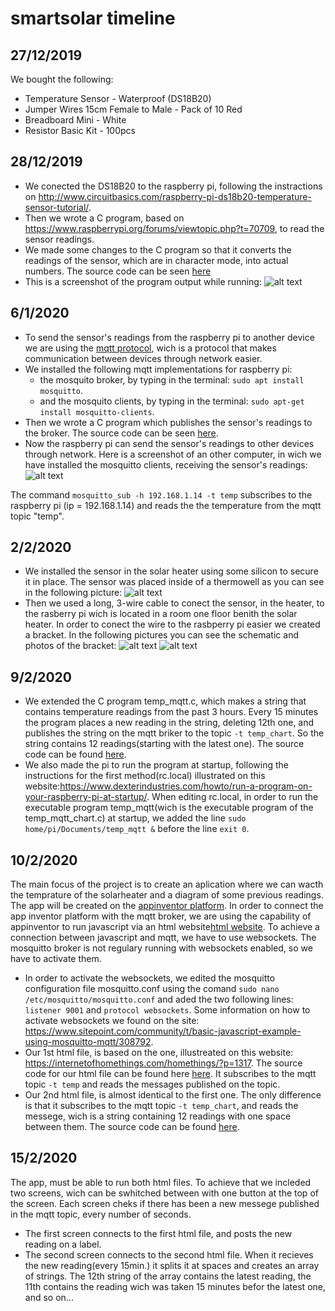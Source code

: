 # smartsolar timeline

## 27/12/2019
We bought the following: 
- Temperature Sensor - Waterproof (DS18B20)
- Jumper Wires 15cm Female to Male - Pack of 10 Red
- Breadboard Mini - White
- Resistor Basic Kit - 100pcs

## 28/12/2019
- We conected the DS18B20 to the raspberry pi, following the instractions on http://www.circuitbasics.com/raspberry-pi-ds18b20-temperature-sensor-tutorial/. 
- Then we wrote a C program, based on https://www.raspberrypi.org/forums/viewtopic.php?t=70709, to read the sensor readings. 
- We made some changes to the C program so that it converts the readings of the sensor, which are in character mode, into actual numbers. The source code can be seen [here](../master/code/temp.c)
- This is a screenshot of the program output while running:
![alt text](https://github.com/protogelrafinas/smartsolar/blob/master/photos/1st_prog_prtsc.png "PrtSc taken on the raspberry pi")

## 6/1/2020
- To send the sensor's readings from the raspberry pi to another device we are using the [mqtt protocol](https://mqtt.org), wich is a protocol that makes communication between devices through network easier.
- We installed the following mqtt implementations for raspberry pi:
  - the mosquito broker, by typing in the terminal: `sudo apt install mosquitto`.
  - and the mosquito clients, by typing in the terminal: `sudo apt-get install mosquitto-clients`.
- Then we wrote a C program which publishes the sensor's readings to the broker. The source code can be seen [here](../master/code/temp_mqtt.c).
- Now the raspberry pi can send the sensor's readings to other devices through network. Here is a screenshot of an other computer, in wich we have installed the mosquitto clients, receiving the sensor's readings: ![alt text](https://github.com/protogelrafinas/smartsolar/blob/master/photos/mqtt_receive.png "PrtSc taken on an other computer")

The command `mosquitto_sub -h 192.168.1.14 -t temp` subscribes to the raspberry pi (ip = 192.168.1.14) and reads the the temperature from the mqtt topic "temp".

## 2/2/2020
- We installed the sensor in the solar heater using some silicon to secure it in place. The sensor was placed inside of a thermowell as you can see in the following picture: ![alt text](https://github.com/protogelrafinas/smartsolar/blob/master/photos/IMG_20200202_170847.jpg "photo taken while istalling the sensor")
- Then we used a long, 3-wire cable to conect the sensor, in the heater, to the rasberry pi wich is located in a room one floor benith the solar heater. In order to conect the wire to the rasbperry pi easier we created a bracket. In the following pictures you can see the schematic and photos of the bracket: ![alt text](https://github.com/protogelrafinas/smartsolar/blob/master/photos/schematic1.png "the shcematic was created in fritzing")
![alt text](https://github.com/protogelrafinas/smartsolar/blob/master/photos/bracketcollage.png "photos taken during the building process of the bracket")

## 9/2/2020
- We extended the C program temp_mqtt.c, which makes a string that contains temperature readings from the past 3 hours. Every 15 minutes the program places a new reading in the string, deleting 12th one, and publishes the string on the mqtt briker to the topic `-t temp_chart`. So the string contains 12 readings(starting with the latest one). The source code can be found [here](../master/code/temp_mqtt_chart.c).
- We also made the pi to run the program at startup, following the instructions for the first method(rc.local) illustrated on this website:https://www.dexterindustries.com/howto/run-a-program-on-your-raspberry-pi-at-startup/. When editing rc.local, in order to run the executable program temp_mqtt(wich is the executable program of the temp_mqtt_chart.c) at startup, we added the line `sudo home/pi/Documents/temp_mqtt &` before the line `exit 0`. 

## 10/2/2020
The main focus of the project is to create an aplication where we can wacth the temprature of the solarheater and a diagram of some previous readings. The app will be created on the [appinventor platform](http://appinventor.mit.edu/). In order to connect the app inventor platform with the mqtt broker, we are using the capability of appinventor to run javascript via an html website[html website](https://el.wikipedia.org/wiki/HTML). To achieve a connection between javascript and mqtt, we have to use websockets. The mosquitto broker is not regulary running with websockets enabled, so we have to activate them.
- In order to activate the websockets, we edited the mosquitto configuration file mosquitto.conf using the comand `sudo nano /etc/mosquitto/mosquitto.conf` and aded the two following lines: `listener 9001` and `protocol websockets`. Some information on how to activate websockets we found on the site: https://www.sitepoint.com/community/t/basic-javascript-example-using-mosquitto-mqtt/308792.
- Our 1st html file, is based on the one, illustreated on this website: https://internetofhomethings.com/homethings/?p=1317. The source code for our html file can be found here [here](../master/code/smartsolar1.html). It subscribes to the mqtt topic `-t temp` and reads the messages published on the topic. 
- Our 2nd html file, is almost identical to the first one. The only difference is that it subscribes to the mqtt topic `-t temp_chart`, and reads the messege, wich is a string containing 12 readings with one space between them. The source code can be found [here](../master/code/smartsolar2.html). 

## 15/2/2020
The app, must be able to run both html files. To achieve that we incleded two screens, wich can be swhitched between with one button at the top of the screen. Each screen cheks if there has been a new messege published in the mqtt topic, every number of seconds. 
- The first screen connects to the first html file, and posts the new reading on a label.
- The second screen connects to the second html file. When it recieves the new reading(every 15min.) it splits it at spaces and creates an array of strings. The 12th string of the array contains the latest reading, the 11th contains the reading wich was taken 15 minutes befor the latest one, and so on... 


